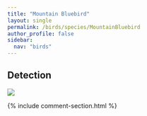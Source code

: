 ```yaml
---
title: "Mountain Bluebird"
layout: single
permalink: /birds/species/MountainBluebird
author_profile: false
sidebar:
  nav: "birds"
---
```


<h2>Detection</h2>

<img src="https://beallen.github.io/DevelopmentWebsite/assets/images/birds/MountainBluebird/det.jpg">

{% include comment-section.html %}
